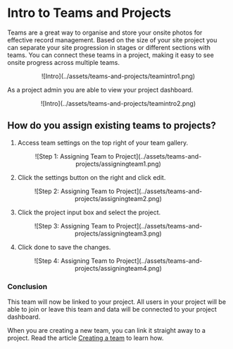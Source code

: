 # Intro to Teams and Projects

Teams are a great way to organise and store your onsite photos for effective record management. Based on the size of your site project you can separate your site progression in stages or different sections with teams. You can connect these teams in a project, making it easy to see onsite progress across multiple teams. 

<center>
![Intro](../assets/teams-and-projects/teamintro1.png)
</center>

As a project admin you are able to view your project dashboard.

<center>
![Intro](../assets/teams-and-projects/teamintro2.png)
</center>

## How do you assign existing teams to projects?

1)	Access team settings on the top right of your team gallery.

<center>
![Step 1: Assigning Team to Project](../assets/teams-and-projects/assigningteam1.png)
</center>

2)	Click the settings button on the right and click edit.

<center>
![Step 2: Assigning Team to Project](../assets/teams-and-projects/assigningteam2.png)
</center>

3)	Click the project input box and select the project.

<center>
![Step 3: Assigning Team to Project](../assets/teams-and-projects/assigningteam3.png)
</center>

4)	Click done to save the changes.

<center>
![Step 4: Assigning Team to Project](../assets/teams-and-projects/assigningteam4.png)
</center>

### Conclusion

This team will now be linked to your project. All users in your project will be able to join or leave this team and data will be connected to your project dashboard.

When you are creating a new team, you can link it straight away to a project. Read the article [Creating a team](https://support.builtview.com/teams-and-projects/2creating-team) to learn how.
